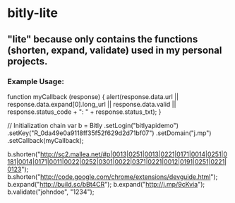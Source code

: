 # bitly-lite
## "lite" because only contains the functions (shorten, expand, validate) used in my personal projects.

### Example Usage:

  function myCallback (response) {
      alert(response.data.url || response.data.expand[0].long_url || response.data.valid || response.status_code + ": " + response.status_txt);
  }

  // Initialization chain
  var b = Bitly
    .setLogin("bitlyapidemo")
    .setKey("R_0da49e0a9118ff35f52f629d2d71bf07")
    .setDomain("j.mp")
    .setCallback(myCallback);

  b.shorten("http://sc2.mallea.net/#p|0013|0251|0013|0221|0171|0014|0251|0181|0014|0171|0011|0022|0252|0301|0022|0371|0221|0012|0191|0251|0221|0123");
  b.shorten("http://code.google.com/chrome/extensions/devguide.html");
  b.expand("http://build.sc/bBt4CR");
  b.expand("http://j.mp/9cKvia");
  b.validate("johndoe", "1234");

